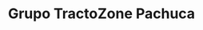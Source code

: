 ---
title: "Grupo TractoZone Pachuca"
url: /mineral-de-la-reforma/grupo-tractozone-pachuca/
shop: piezas de automóviles
---